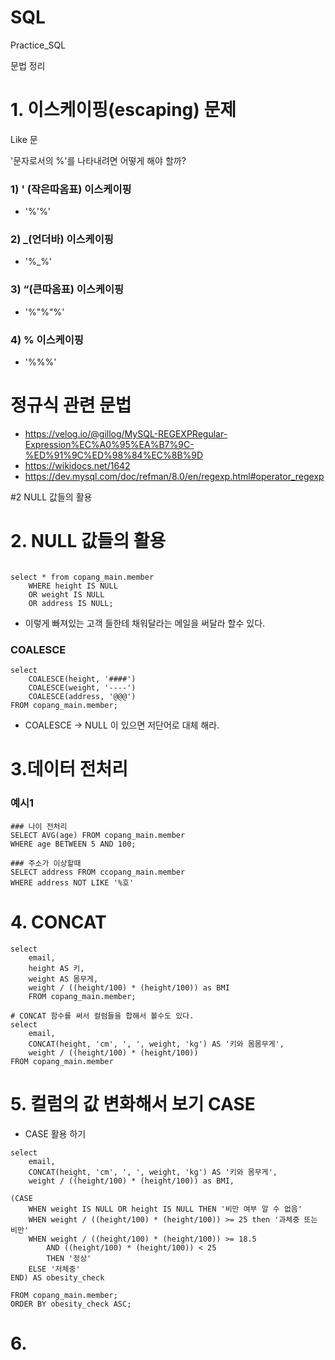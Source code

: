 # SQL
Practice_SQL

문법 정리


# 1. 이스케이핑(escaping) 문제
Like 문

'문자로서의 %'를 나타내려면 어떻게 해야 할까?

### 1) ' (작은따옴표) 이스케이핑 
- '%\'%'

### 2) _(언더바) 이스케이핑
- '%\_%'

### 3) “(큰따옴표) 이스케이핑
- '%\"%\"%'

### 4) % 이스케이핑
- '%\%%'


# 정규식 관련 문법
- https://velog.io/@gillog/MySQL-REGEXPRegular-Expression%EC%A0%95%EA%B7%9C-%ED%91%9C%ED%98%84%EC%8B%9D
- https://wikidocs.net/1642
- https://dev.mysql.com/doc/refman/8.0/en/regexp.html#operator_regexp


#2 NULL 값들의 활용

# 2. NULL 값들의 활용

```

select * from copang_main.member
    WHERE height IS NULL
    OR weight IS NULL
    OR address IS NULL;
```


- 이렇게 빠져있는 고객 들한테 채워달라는 메일을 써달라 할수 있다.

### COALESCE

```
select
    COALESCE(height, '####')
    COALESCE(weight, '----')
    COALESCE(address, '@@@')
FROM copang_main.member;
```

- COALESCE -> NULL 이 있으면 저단어로 대체 해라.


# 3.데이터 전처리

### 예시1

```
### 나이 전처리 
SELECT AVG(age) FROM copang_main.member
WHERE age BETWEEN 5 AND 100;

### 주소가 이상할때
SELECT address FROM ccopang_main.member
WHERE address NOT LIKE '%호'
```


# 4. CONCAT

```
select
    email,
    height AS 키,
    weight AS 몸무게,
    weight / ((height/100) * (height/100)) as BMI
    FROM copang_main.member;
    
# CONCAT 함수를 써서 컬럼들을 합해서 볼수도 있다.
select
    email,
    CONCAT(height, 'cm', ', ', weight, 'kg') AS '키와 몸몸무게',
    weight / ((height/100) * (height/100))
FROM copang_main.member
```
# 5. 컬럼의 값 변화해서 보기  CASE
- CASE 활용 하기

```
select
    email,
    CONCAT(height, 'cm', ', ', weight, 'kg') AS '키와 몸무게',
    weight / ((height/100) * (height/100)) as BMI,
    
(CASE
    WHEN weight IS NULL OR height IS NULL THEN '비만 여부 알 수 없음'
    WHEN weight / ((height/100) * (height/100)) >= 25 then '과체중 또는 비만'
    WHEN weight / ((height/100) * (height/100)) >= 18.5
        AND ((height/100) * (height/100)) < 25
        THEN '정상'
    ELSE '저체중'
END) AS obesity_check

FROM copang_main.member;
ORDER BY obesity_check ASC;
```

# 6. 






